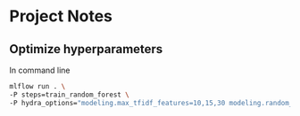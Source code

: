 # Project Notes

## Optimize hyperparameters

In command line

```bash
mlflow run . \
-P steps=train_random_forest \
-P hydra_options="modeling.max_tfidf_features=10,15,30 modeling.random_forest.max_features=0.1,0.33,0.5,0.75,1 -m" 
```